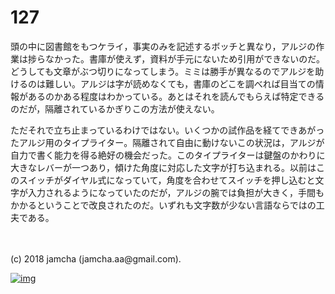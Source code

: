 # 127

頭の中に図書館をもつケライ，事実のみを記述するボッチと異なり，アルジの作業は捗らなかった。書庫が使えず，資料が手元にないため引用ができないのだ。どうしても文章がぶつ切りになってしまう。ミミは勝手が異なるのでアルジを助けるのは難しい。アルジは字が読めなくても，書庫のどこを調べれば目当ての情報があるのかある程度はわかっている。あとはそれを読んでもらえば特定できるのだが，隔離されているかぎりこの方法が使えない。  

ただそれで立ち止まっているわけではない。いくつかの試作品を経てできあがったアルジ用のタイプライター。隔離されて自由に動けないこの状況は，アルジが自力で書く能力を得る絶好の機会だった。このタイプライターは鍵盤のかわりに大きなレバーが一つあり，傾けた角度に対応した文字が打ち込まれる。以前はこのスイッチがダイヤル式になっていて，角度を合わせてスイッチを押し込むと文字が入力されるようになっていたのだが，アルジの腕では負担が大きく，手間もかかるということで改良されたのだ。いずれも文字数が少ない言語ならではの工夫である。  

<br>  
<br>  
(c) 2018 jamcha (jamcha.aa@gmail.com).  

[![img](http://i.creativecommons.org/l/by-nc-sa/4.0/88x31.png)](http://creativecommons.org/licenses/by-nc-sa/4.0/deed)